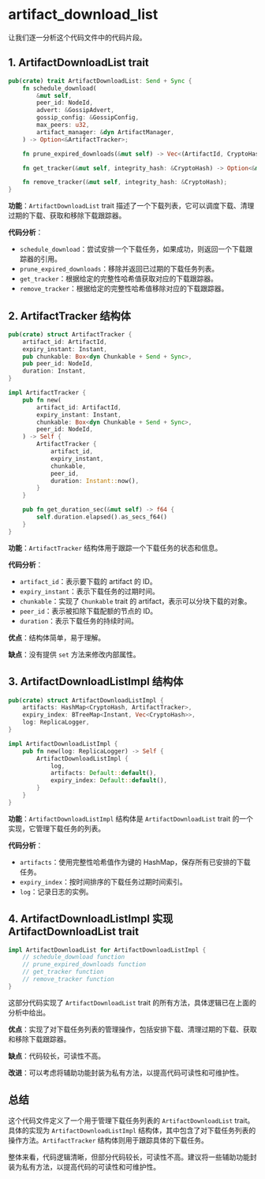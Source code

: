 # artifact_download_list

让我们逐一分析这个代码文件中的代码片段。

## 1. ArtifactDownloadList trait

```rust
pub(crate) trait ArtifactDownloadList: Send + Sync {
    fn schedule_download(
        &mut self,
        peer_id: NodeId,
        advert: &GossipAdvert,
        gossip_config: &GossipConfig,
        max_peers: u32,
        artifact_manager: &dyn ArtifactManager,
    ) -> Option<&ArtifactTracker>;

    fn prune_expired_downloads(&mut self) -> Vec<(ArtifactId, CryptoHash)>;

    fn get_tracker(&mut self, integrity_hash: &CryptoHash) -> Option<&mut ArtifactTracker>;

    fn remove_tracker(&mut self, integrity_hash: &CryptoHash);
}
```

**功能**：`ArtifactDownloadList` trait 描述了一个下载列表，它可以调度下载、清理过期的下载、获取和移除下载跟踪器。

**代码分析**：

- `schedule_download`：尝试安排一个下载任务，如果成功，则返回一个下载跟踪器的引用。
- `prune_expired_downloads`：移除并返回已过期的下载任务列表。
- `get_tracker`：根据给定的完整性哈希值获取对应的下载跟踪器。
- `remove_tracker`：根据给定的完整性哈希值移除对应的下载跟踪器。

## 2. ArtifactTracker 结构体

```rust
pub(crate) struct ArtifactTracker {
    artifact_id: ArtifactId,
    expiry_instant: Instant,
    pub chunkable: Box<dyn Chunkable + Send + Sync>,
    pub peer_id: NodeId,
    duration: Instant,
}

impl ArtifactTracker {
    pub fn new(
        artifact_id: ArtifactId,
        expiry_instant: Instant,
        chunkable: Box<dyn Chunkable + Send + Sync>,
        peer_id: NodeId,
    ) -> Self {
        ArtifactTracker {
            artifact_id,
            expiry_instant,
            chunkable,
            peer_id,
            duration: Instant::now(),
        }
    }

    pub fn get_duration_sec(&mut self) -> f64 {
        self.duration.elapsed().as_secs_f64()
    }
}
```

**功能**：`ArtifactTracker` 结构体用于跟踪一个下载任务的状态和信息。

**代码分析**：

- `artifact_id`：表示要下载的 artifact 的 ID。
- `expiry_instant`：表示下载任务的过期时间。
- `chunkable`：实现了 `Chunkable` trait 的 artifact，表示可以分块下载的对象。
- `peer_id`：表示被扣除下载配额的节点的 ID。
- `duration`：表示下载任务的持续时间。

**优点**：结构体简单，易于理解。

**缺点**：没有提供 `set` 方法来修改内部属性。

## 3. ArtifactDownloadListImpl 结构体

```rust
pub(crate) struct ArtifactDownloadListImpl {
    artifacts: HashMap<CryptoHash, ArtifactTracker>,
    expiry_index: BTreeMap<Instant, Vec<CryptoHash>>,
    log: ReplicaLogger,
}

impl ArtifactDownloadListImpl {
    pub fn new(log: ReplicaLogger) -> Self {
        ArtifactDownloadListImpl {
            log,
            artifacts: Default::default(),
            expiry_index: Default::default(),
        }
    }
}
```

**功能**：`ArtifactDownloadListImpl` 结构体是 `ArtifactDownloadList` trait 的一个实现，它管理下载任务的列表。

**代码分析**：

- `artifacts`：使用完整性哈希值作为键的 HashMap，保存所有已安排的下载任务。
- `expiry_index`：按时间排序的下载任务过期时间索引。
- `log`：记录日志的实例。

## 4. ArtifactDownloadListImpl 实现 ArtifactDownloadList trait

```rust
impl ArtifactDownloadList for ArtifactDownloadListImpl {
    // schedule_download function
    // prune_expired_downloads function
    // get_tracker function
    // remove_tracker function
}
```

这部分代码实现了 `ArtifactDownloadList` trait 的所有方法，具体逻辑已在上面的分析中给出。

**优点**：实现了对下载任务列表的管理操作，包括安排下载、清理过期的下载、获取和移除下载跟踪器。

**缺点**：代码较长，可读性不高。

**改进**：可以考虑将辅助功能封装为私有方法，以提高代码可读性和可维护性。

## 总结

这个代码文件定义了一个用于管理下载任务列表的 `ArtifactDownloadList` trait。具体的实现为 `ArtifactDownloadListImpl` 结构体，其中包含了对下载任务列表的操作方法。`ArtifactTracker` 结构体则用于跟踪具体的下载任务。

整体来看，代码逻辑清晰，但部分代码较长，可读性不高。建议将一些辅助功能封装为私有方法，以提高代码的可读性和可维护性。

